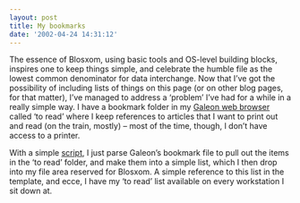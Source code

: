 ```yaml
---
layout: post
title: My bookmarks
date: '2002-04-24 14:31:12'
---
```



The essence of Blosxom, using basic tools and OS-level building blocks, inspires one to keep things simple, and celebrate the humble file as the lowest common denominator for data interchange. Now that I’ve got the possibility of including lists of things on this page (or on other blog pages, for that matter), I’ve managed to address a ‘problem’ I’ve had for a while in a really simple way. I have a bookmark folder in my [Galeon web browser](http://galeon.sourceforge.net/) called ‘to read’ where I keep references to articles that I want to print out and read (on the train, mostly) – most of the time, though, I don’t have access to a printer.

With a simple [script](http://www.pipetree.com/~dj/galeon.pl), I just parse Galeon’s bookmark file to pull out the items in the ‘to read’ folder, and make them into a simple list, which I then drop into my file area reserved for Blosxom. A simple reference to this list in the template, and ecce, I have my ‘to read’ list available on every workstation I sit down at.


